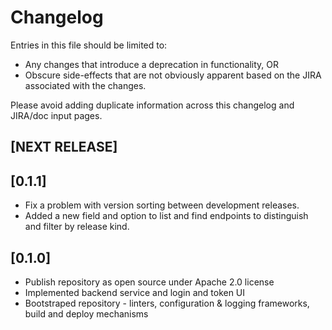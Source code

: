# Changelog

Entries in this file should be limited to:

- Any changes that introduce a deprecation in functionality, OR
- Obscure side-effects that are not obviously apparent based on the JIRA associated with the changes.

Please avoid adding duplicate information across this changelog and JIRA/doc input pages.

## [NEXT RELEASE]

## [0.1.1]

- Fix a problem with version sorting between development releases.
- Added a new field and option to list and find endpoints to distinguish and filter by release kind.

## [0.1.0]

- Publish repository as open source under Apache 2.0 license
- Implemented backend service and login and token UI
- Bootstraped repository - linters, configuration & logging frameworks, build and deploy mechanisms

